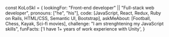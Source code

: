 const KoLoSkI = {
  lookingFor: "Front-end developer" || "Full-stack web developer",
  pronouns: ["he", "his"],
  code: [JavaScript, React, Redux, Ruby on Rails, HTML/CSS, Semantic UI, Bootstrap],
  askMeAbout: [Football, Chess, Kayak, Sci-fi movies],
  challenge: "I am strenghtening my JavaScript skills",
  funFacts: ['I have 1+ years of work experience with Unity', 
}
